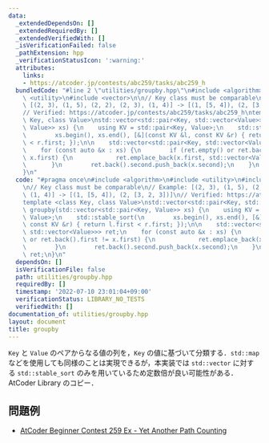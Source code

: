 ```yaml
---
data:
  _extendedDependsOn: []
  _extendedRequiredBy: []
  _extendedVerifiedWith: []
  _isVerificationFailed: false
  _pathExtension: hpp
  _verificationStatusIcon: ':warning:'
  attributes:
    links:
    - https://atcoder.jp/contests/abc259/tasks/abc259_h
  bundledCode: "#line 2 \"utilities/groupby.hpp\"\n#include <algorithm>\n#include\
    \ <utility>\n#include <vector>\n\n// Key class must be comparable\n// Example:\
    \ [(2, 3), (1, 5), (2, 2), (2, 3), (1, 4)] -> [(1, [5, 4]), (2, [3, 2, 3])]\n\
    // Verified: https://atcoder.jp/contests/abc259/tasks/abc259_h\ntemplate <class\
    \ Key, class Value>\nstd::vector<std::pair<Key, std::vector<Value>>> groupby(std::vector<std::pair<Key,\
    \ Value>> xs) {\n    using KV = std::pair<Key, Value>;\n    std::stable_sort(\n\
    \        xs.begin(), xs.end(), [&](const KV &l, const KV &r) { return l.first\
    \ < r.first; });\n\n    std::vector<std::pair<Key, std::vector<Value>>> ret;\n\
    \    for (const auto &x : xs) {\n        if (ret.empty() or ret.back().first !=\
    \ x.first) {\n            ret.emplace_back(x.first, std::vector<Value>());\n \
    \       }\n        ret.back().second.push_back(x.second);\n    }\n    return ret;\n\
    }\n"
  code: "#pragma once\n#include <algorithm>\n#include <utility>\n#include <vector>\n\
    \n// Key class must be comparable\n// Example: [(2, 3), (1, 5), (2, 2), (2, 3),\
    \ (1, 4)] -> [(1, [5, 4]), (2, [3, 2, 3])]\n// Verified: https://atcoder.jp/contests/abc259/tasks/abc259_h\n\
    template <class Key, class Value>\nstd::vector<std::pair<Key, std::vector<Value>>>\
    \ groupby(std::vector<std::pair<Key, Value>> xs) {\n    using KV = std::pair<Key,\
    \ Value>;\n    std::stable_sort(\n        xs.begin(), xs.end(), [&](const KV &l,\
    \ const KV &r) { return l.first < r.first; });\n\n    std::vector<std::pair<Key,\
    \ std::vector<Value>>> ret;\n    for (const auto &x : xs) {\n        if (ret.empty()\
    \ or ret.back().first != x.first) {\n            ret.emplace_back(x.first, std::vector<Value>());\n\
    \        }\n        ret.back().second.push_back(x.second);\n    }\n    return\
    \ ret;\n}\n"
  dependsOn: []
  isVerificationFile: false
  path: utilities/groupby.hpp
  requiredBy: []
  timestamp: '2022-07-10 23:01:04+09:00'
  verificationStatus: LIBRARY_NO_TESTS
  verifiedWith: []
documentation_of: utilities/groupby.hpp
layout: document
title: groupby
---
```


`Key` と `Value` のペアからなる値の列を，`Key` の値に基づいて分類する．`std::map` などを使用しても同様のことは実現できるが，本実装では `std::vector` に対する `std::stable_sort` のみを用いているため定数倍が良い可能性がある．
AtCoder Library のコピー．

## 問題例

- [AtCoder Beginner Contest 259 Ex - Yet Another Path Counting](https://atcoder.jp/contests/abc259/tasks/abc259_h)
